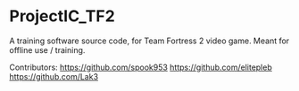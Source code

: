 # ProjectIC_TF2
A training software source code, for Team Fortress 2 video game. Meant for offline use / training.

Contributors:
https://github.com/spook953
https://github.com/elitepleb
https://github.com/Lak3

